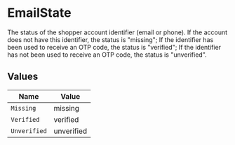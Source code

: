 # EmailState

The status of the shopper account identifier (email or phone). If the account does not have this identifier, the status is "missing"; If the identifier has been used to receive an OTP code, the status is "verified"; If the identifier has not been used to receive an OTP code, the status is "unverified".


## Values

| Name         | Value        |
| ------------ | ------------ |
| `Missing`    | missing      |
| `Verified`   | verified     |
| `Unverified` | unverified   |